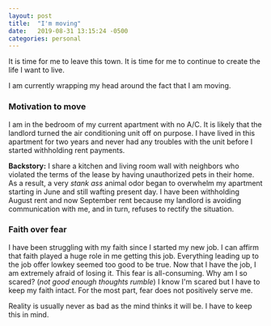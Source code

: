 ```yaml
---
layout: post
title:  "I'm moving"
date:   2019-08-31 13:15:24 -0500
categories: personal
---
```

It is time for me to leave this town. It is time for me to continue to create the life I want to live.

I am currently wrapping my head around the fact that I am moving.

### Motivation to move
I am in the bedroom of my current apartment with no A/C. It is likely that the landlord turned the air conditioning unit off on purpose. I have lived in this apartment for two years and never had any troubles with the unit before I started withholding rent payments.

**Backstory:** I share a kitchen and living room wall with neighbors who violated the terms of the lease by having unauthorized pets in their home. As a result, a very *stank ass* animal odor began to overwhelm my apartment starting in June and still wafting present day. I have been withholding August rent and now September rent because my landlord is avoiding communication with me, and in turn, refuses to rectify the situation.


### Faith over fear
I have been struggling with my faith since I started my new job. I can affirm that faith played a huge role in me getting this job. Everything leading up to the job offer lowkey seemed too good to be true. Now that I have the job, I am extremely afraid of losing it. This fear is all-consuming. Why am I so scared? (*not good enough thoughts rumble*) I know I'm scared but I have to keep my faith intact. For the most part, fear does not positively serve me.

Reality is usually never as bad as the mind thinks it will be. I have to keep this in mind. 

